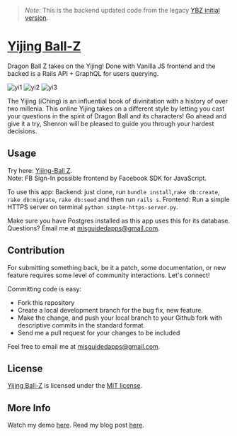 > *Note*: This is the backend updated code from the legacy [YBZ initial version](https://github.com/fbohz/yijing-ball-z-legacy).

# [Yijing Ball-Z]()
Dragon Ball Z takes on the Yijing! Done with Vanilla JS frontend and the backed is a Rails API + GraphQL for users querying.

![yi1](https://user-images.githubusercontent.com/15071636/71361331-6e488500-2571-11ea-830f-cfa903bec36e.GIF)
![yi2](https://user-images.githubusercontent.com/15071636/71360544-0729d100-256f-11ea-8b53-36aa55161f4c.gif)
![yi3](https://user-images.githubusercontent.com/15071636/71361336-70aadf00-2571-11ea-9e92-4851e27d6628.GIF)

The Yijing (iChing) is an influential book of divinitation with a history of over two millenia. This online Yijing takes on a different style by letting you cast your questions in the spirit of Dragon Ball and its characters! Go ahead and give it a try, Shenron will be pleased to guide you through your hardest decisions.

## Usage
Try here: [Yijing-Ball Z](https://yijingballz.herokuapp.com/). <br/>
Note: FB Sign-In possible frontend by Facebook SDK for JavaScript.

To use this app:
Backend: just clone, run `bundle install`,`rake db:create`, `rake db:migrate`, `rake db:seed` and then run `rails s`.
Frontend: Run a simple HTTPS server on terminal `python simple-https-server.py`.

Make sure you have Postgres  installed as this app uses this for its database. Questions? Email me at misguidedapps@gmail.com.

## Contribution
For submitting something back, be it a patch, some documentation, or new feature requires some level of community interactions. Let's connect!

Committing code is easy:

* Fork this repository
* Create a local development branch for the bug fix, new feature.
* Make the change, and push your local branch to your Github fork with descriptive commits in the standard format.
* Send me a pull request for your changes to be included

 Feel free to email me at misguidedapps@gmail.com.

## License
[Yijing Ball-Z](https://github.com/fbohz/yijing-ball-z/blob/master/LICENSE.md) is licensed under the [MIT license](http://opensource.org/licenses/MIT).

## More Info
Watch my demo [here](https://youtu.be/F7mGfHanf38).
Read my blog post [here](https://medium.com/@fbohorqu/implementing-facebook-js-sdk-login-frontend-rails-api-backend-62bcbaa3f7da).
